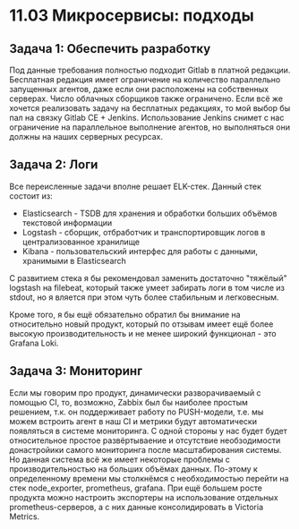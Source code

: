 # 11.03 Микросервисы: подходы  

## Задача 1: Обеспечить разработку

Под данные требования полностью подходит Gitlab в платной редакции. Бесплатная редакция имеет ограничение на количество параллельно запущенных агентов, даже если они расположены на собственных серверах. Число облачных сборщиков также ограничено. Если всё же хочется реализовать задачу на бесплатных редакциях, то мой выбор бы пал на связку Gitlab CE + Jenkins. Использование Jenkins снимет с нас ограничение на параллельное выполнение агентов, но выполняться они должны на наших серверных ресурсах.

## Задача 2: Логи
Все переисленные задачи вполне решает ELK-стек. Данный стек состоит из:
- Elasticsearch - TSDB для хранения и обработки больших объёмов текстовой информации
- Logstash - сборщик, отбработчик и транспортировщик логов в централизованное хранилище
- Kibana - пользовательский интерфес для работы с данными, хранимыми в Elasticsearch

С развитием стека я бы рекомендовал заменить достаточно "тяжёлый" logstash на filebeat, который также умеет забирать логи в том числе из stdout, но я вляется при этом чуть более стабильным и легковесным.

Кроме того, я бы ещё обязательно обратил бы внимание на относительно новый продукт, который по отзывам имеет ещё более высокую производительность и не менее широкий функционал - это Grafana Loki.

## Задача 3: Мониторинг
Если мы говорим про продукт, динамически разворачиваемый с помощью CI, то, возможно, Zabbix был бы наиболее простым решением, т.к. он поддерживает работу по PUSH-модели, т.е. мы можем встроить агент в наш CI и метрики будут автоматически появляться в системе мониторинга. С одной стороны у нас будет будет относительное простое развёртываение и отсутствие необзодимости донастройики самого мониторинга после масштабирования системы. Но данная система всё же имеет некоторые проблемы с производительностью на больших объёмах данных. По-этому к определенному времени мы столкнёмся с необходимостью перейти на стек node_exporter, prometheus, grafana. При ещё большем росте продукта можно настроить экспортеры на использование отдельных prometheus-серверов, а с них данные консолидировать в Victoria Metrics. 

